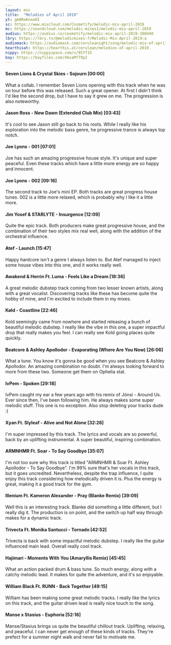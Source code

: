 ```yaml
---
layout: mix
title:  "Melodies of April 2019"
yt: gm0RaKnauHI
sc: https://www.mixcloud.com/Cosmetify/melodic-mix-april-2019
mc: https://soundcloud.com/melodic-mixes1/melodic-mix-april-2019
audius: https://audius.co/cosmetify/melodic-mix-april-2019-108440
lbry: https://lbry.tv/@melodicmixes:f/Melodic-Mix-April-2019:a
audiomack: https://audiomack.com/ceruleanight/song/melodic-mix-of-april-2019
hearthisat: https://hearthis.at/cerulean/melodies-of-april-2019
nippy: https://nippyspace.com/v/95ff15
bay: https://bayfiles.com/X6xaMf79p2
---
```


#### Seven Lions & Crystal Skies - Sojourn [00:00]
What a collab. I remember Seven Lions opening with this track when he was on tour before this was released. Such a great opener. At first I didn't think I'd like the second drop, but I have to say it grew on me. The progression is also noteworthy.

#### Jason Ross - New Dawn (Extended Club Mix) [03:43]
It's cool to see Jason still go back to his roots. While I really like his exploration into the melodic bass genre, he progressive trance is always top notch.

#### Joe Lyons - 001 [07:01]
Joe has such an amazing progressive house style. It's unique and super peaceful. Even these tracks which have a little more energy are so happy and innocent.

#### Joe Lyons - 002 [09:16]
The second track to Joe's mini EP. Both tracks are great progress house tunes. 002 is a little more relaxed, which is probably why I like it a little more.

#### Jim Yosef & STARLYTE - Insurgence [12:09]
Quite the epic track. Both producers make great progressive house, and the combination of their two styles mix real well, along with the addition of the orchestral influence.

#### Atef - Launch [15:47]
Happy hardcore isn't a genre I always listen to. But Atef managed to inject some house vibes into this one, and it works really well.

#### Awakend & Herrin Ft. Luma - Feels Like a Dream [18:36]
A great melodic dubstep track coming from two lesser known artists, along with a great vocalist. Discovering tracks like these has become quite the hobby of mine, and I'm excited to include them in my mixes.

#### Køld - Coastline [22:46]
Kold seemingly came from nowhere and started releasing a bunch of beautiful melodic dubstep. I really like the vibe in this one, a super impactful drop that really makes you feel. I can really see Kold going places quite quickly.

#### Beatcore & Ashley Apollodor - Evaporating (Where Are You Now) [26:06]
What a tune. You know it's gonna be good when you see Beatcore & Ashley Apollodor. An amazing combination no doubt. I'm always looking forward to more from these two. Someone get them on Ophelia stat.

#### IvPem - Spoken [29:18]
IvPem caught my ear a few years ago with his remix of Jónsi - Around Us. Ever since then, I've been following him. He always makes some super melodic stuff. This one is no exception. Also stop deleting your tracks dude :(

#### Xyan Ft. Slyleaf - Alive and Not Alone [32:26]
I'm super impressed by this track. The lyrics and vocals are so powerful, back by an uplifting instrumental. A super beautiful, inspiring combination.

#### ARMNHMR Ft. Soar - To Say Goodbye [35:07]
I'm not too sure why this track is titled "ARMNHMR & Soar Ft. Ashley Apollodor - To Say Goodbye". I'm 99% sure that's her vocals in this track, but it goes uncredited. Nevertheless, despite the trap influence, I quite enjoy this track considering how melodically driven it is. Plus the energy is great, making it a good track for the gym.

#### Illenium Ft. Kameron Alexander - Pray (Blanke Remix) [39:09]
Well this is an interesting track. Blanke did something a little different, but I really dig it. The production is on point, and the switch up half way through makes for a dynamic track.

#### Trivecta Ft. Monika Santucci - Tornado [42:52]
Trivecta is back with some impactful melodic dubstep. I really like the guitar influenced main lead. Overall really cool track.

#### Hajimari - Moments With You (Amaryllis Remix) [45:45]
What an action packed drum & bass tune. So much energy, along with a catchy melodic lead. It makes for quite the adventure, and it's so enjoyable.

#### William Black Ft. RUNN - Back Together [49:15]
William has been making some great melodic tracks. I really like the lyrics on this track, and the guitar driven lead is really nice touch to the song.

#### Manse x Stasius - Euphoria [52:16]
Manse/Stasius brings us quite the beautiful chillout track. Uplifting, relaxing, and peaceful. I can never get enough of these kinds of tracks. They're prefect for a summer night walk and never fail to motivate me.